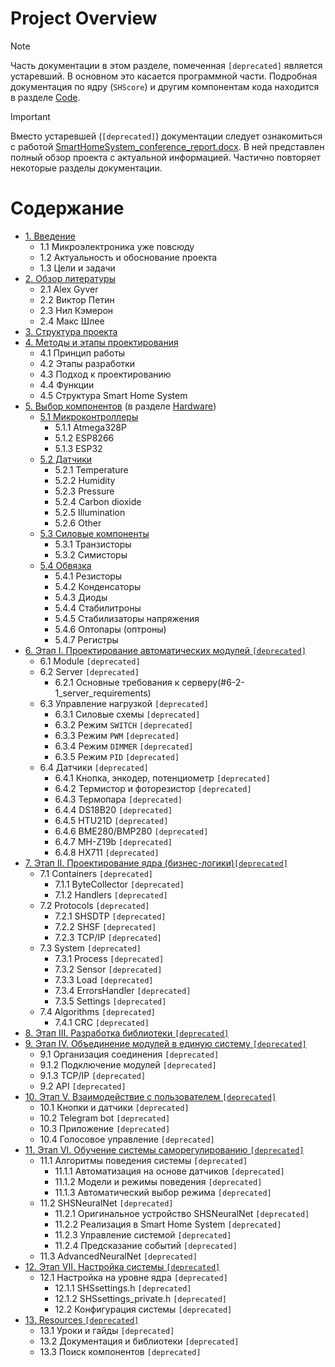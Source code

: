# Project Overview

> [!NOTE]
> Часть документации в этом разделе, помеченная `[deprecated]` является устаревший. В основном это касается программной части. Подробная документация по ядру (`SHScore`) и другим компонентам кода находится в разделе [Code](../Code/).

> [!IMPORTANT]
> Вместо устаревшей (`[deprecated]`) документации следует ознакомиться с работой [SmartHomeSystem_conference_report.docx](../docs/SmartHomeSystem_conference_report.docx). В ней представлен полный обзор проекта с актуальной информацией. Частично повторяет некоторые разделы документации.

# Содержание

- [1. Введение](1_introduction.md)
  - 1.1 Микроэлектроника уже повсюду
  - 1.2 Актуальность и обоснование проекта
  - 1.3 Цели и задачи
- [2. Обзор литературы](2_literature.md)
  - 2.1 Alex Gyver
  - 2.2 Виктор Петин
  - 2.3 Нил Кэмерон
  - 2.4 Макс Шлее
- [3. Структура проекта]()
- [4. Методы и этапы проектирования](4_development_methods.md)
  - 4.1 Принцип работы
  - 4.2 Этапы разработки
  - 4.3 Подход к проектированию
  - 4.4 Функции
  - 4.5 Структура Smart Home System
- [5. Выбор компонентов](../Hardware/) (в разделе [Hardware]())
  - [5.1 Микроконтроллеры](../Hardware/microcontrollers.md)
    - 5.1.1 Atmega328P
    - 5.1.2 ESP8266
    - 5.1.3 ESP32
  - [5.2 Датчики](../Hardware/sensors.md)
    - 5.2.1 Temperature
    - 5.2.2 Humidity
    - 5.2.3 Pressure
    - 5.2.4 Carbon dioxide
    - 5.2.5 Illumination
    - 5.2.6 Other
  - [5.3 Силовые компоненты](../Hardware/power_components.md)
    - 5.3.1 Транзисторы
    - 5.3.2 Симисторы
  - [5.4 Обвязка](../Hardware/electronic_components.md)
    - 5.4.1 Резисторы
    - 5.4.2 Конденсаторы
    - 5.4.3 Диоды
    - 5.4.4 Стабилитроны
    - 5.4.5 Стабилизаторы напряжения
    - 5.4.6 Оптопары (оптроны)
    - 5.4.7 Регистры
- [6. Этап I. Проектирование автоматических модулей `[deprecated]`]()
  - 6.1 Module `[deprecated]`
  - 6.2 Server `[deprecated]`
    - 6.2.1 Основные требования к серверу(#6-2-1_server_requirements)
  - 6.3 Управление нагрузкой `[deprecated]`
    - 6.3.1 Силовые схемы `[deprecated]`
    - 6.3.2 Режим `SWITCH` `[deprecated]`
    - 6.3.3 Режим `PWM` `[deprecated]`
    - 6.3.4 Режим `DIMMER` `[deprecated]`
    - 6.3.5 Режим `PID` `[deprecated]`
  - 6.4 Датчики `[deprecated]`
    - 6.4.1 Кнопка, энкодер, потенциометр `[deprecated]`
    - 6.4.2 Термистор и фоторезистор `[deprecated]`
    - 6.4.3 Термопара `[deprecated]`
    - 6.4.4 DS18B20 `[deprecated]`
    - 6.4.5 HTU21D `[deprecated]`
    - 6.4.6 BME280/BMP280 `[deprecated]`
    - 6.4.7 MH-Z19b `[deprecated]`
    - 6.4.8 HX711 `[deprecated]`
- [7. Этап II. Проектирование ядра (бизнес-логики)`[deprecated]`]()
  - 7.1 Containers `[deprecated]`
    - 7.1.1 ByteCollector `[deprecated]`
    - 7.1.2 Handlers `[deprecated]`
  - 7.2 Protocols `[deprecated]`
    - 7.2.1 SHSDTP `[deprecated]`
    - 7.2.2 SHSF `[deprecated]`
    - 7.2.3 TCP/IP `[deprecated]`
  - 7.3 System `[deprecated]`
    - 7.3.1 Process `[deprecated]`
    - 7.3.2 Sensor `[deprecated]`
    - 7.3.3 Load `[deprecated]`
    - 7.3.4 ErrorsHandler `[deprecated]`
    - 7.3.5 Settings `[deprecated]`
  - 7.4 Algorithms `[deprecated]`
    - 7.4.1 CRC `[deprecated]`
- [8. Этап III. Разработка библиотеки `[deprecated]`]()
- [9. Этап IV. Объединение модулей в единую систему `[deprecated]`]()
  - 9.1 Организация соединения `[deprecated]`
  - 9.1.2 Подключение модулей `[deprecated]`
  - 9.1.3 TCP/IP `[deprecated]`
  - 9.2 API `[deprecated]`
- [10. Этап V. Взаимодействие с пользователем `[deprecated]`]()
  - 10.1 Кнопки и датчики `[deprecated]`
  - 10.2 Telegram bot `[deprecated]`
  - 10.3 Приложение `[deprecated]`
  - 10.4 Голосовое управление `[deprecated]`
- [11. Этап VI. Обучение системы саморегулированию `[deprecated]`]()
  - 11.1 Алгоритмы поведения системы `[deprecated]`
    - 11.1.1 Автоматизация на основе датчиков `[deprecated]`
    - 11.1.2 Модели и режимы поведения `[deprecated]`
    - 11.1.3 Автоматический выбор режима `[deprecated]`
  - 11.2 SHSNeuralNet `[deprecated]`
    - 11.2.1 Оригинальное устройство SHSNeuralNet `[deprecated]`
    - 11.2.2 Реализация в Smart Home System `[deprecated]`
    - 11.2.3 Управление системой `[deprecated]`
    - 11.2.4 Предсказание событий `[deprecated]`
  - 11.3 AdvancedNeuralNet `[deprecated]`
- [12. Этап VII. Настройка системы `[deprecated]`]()
  - 12.1 Настройка на уровне ядра `[deprecated]`
    - 12.1.1 SHSsettings.h `[deprecated]`
    - 12.1.2 SHSsettings_private.h `[deprecated]`
    - 12.2 Конфигурация системы `[deprecated]`
- [13. Resources `[deprecated]`]()
  - 13.1 Уроки и гайды `[deprecated]`
  - 13.2 Документация и библиотеки `[deprecated]`
  - 13.3 Поиск компонентов `[deprecated]`


